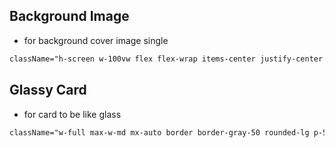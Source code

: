 ## Background Image

- for background cover image single

```css
className="h-screen w-100vw flex flex-wrap items-center justify-center bg-cover bg-no-repeat"
```

## Glassy Card

- for card to be like glass

```css
className="w-full max-w-md mx-auto border border-gray-50 rounded-lg p-5 backdrop-blur-sm bg-white/30 flex flex-col gap-y-6 items-center justify-center"
```
